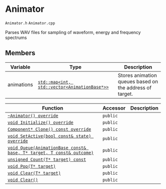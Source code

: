 # Animator

`Animator.h` `Animator.cpp`

Parses WAV files for sampling of waveform, energy and frequency spectrums

## Members

Variable | Type | Description
--- | --- | ---
animations | [`std::map<int, std::vector<AnimationBase*>>`](AnimationBase.md) | Stores animation queues based on the address of target.

Function | Accessor | Description
--- | --- | ---
[```~Animator() override```](Animator/Descrutor.md) | `public` |
[```void Initialize() override```](Animator/) | `public` | 
[```Component* Clone() const override```](Animator/) | `public` | 
[```void SetActive(bool const& state) override```](Animator/) | `public` |
[```void Queue(AnimationBase const& base, T* target, T const& outcome)```](Animator/) | `public` |
[```unsigned Count(T* target) const```](Animator/) | `public` |
[```void Pop(T* target)```](Animator/) | `public` |
[```void Clear(T* target)```](Animator/) | `public` |
[```void Clear()```](Animator/) | `public` |